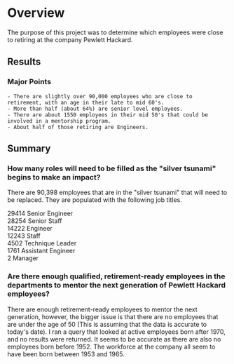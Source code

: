 # Overview
The purpose of this project was to determine which employees were close to retiring at the company Pewlett Hackard.  

## Results
### Major Points
	- There are slightly over 90,000 employees who are close to retirement, with an age in their late to mid 60's.
	- More than half (about 64%) are senior level employees.
	- There are about 1550 employees in their mid 50's that could be involved in a mentorship program.
	- About half of those retiring are Engineers.

## Summary
### How many roles will need to be filled as the "silver tsunami" begins to make an impact?
There are 90,398 employees that are in the "silver tsunami" that will need to be replaced.  They are populated with the following job titles.

29414	Senior Engineer<br>
28254	Senior Staff<br>
14222	Engineer<br>
12243	Staff<br>
4502	Technique Leader<br>
1761	Assistant Engineer<br>
2		Manager<br>



### Are there enough qualified, retirement-ready employees in the departments to mentor the next generation of Pewlett Hackard employees?
There are enough retirement-ready employees to mentor the next generation, however, the bigger issue is that there are no employees that are under the age of 50 (This is assuming that the data is accurate to today's date).  I ran a query that looked at active employees born after 1970, and no results were returned.  It seems to be accurate as there are also no employees born before 1952.  The workforce at the company all seem to have been born between 1953 and 1965.
